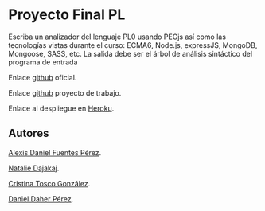 # Proyecto Final PL

Escriba un analizador del lenguaje PL0 usando PEGjs así como las tecnologías vistas durante el curso: 
ECMA6, Node.js, expressJS, MongoDB, Mongoose, SASS, etc. La salida debe ser el árbol de análisis sintáctico
del programa de entrada


Enlace [github]() oficial.

Enlace [github](https://github.com/alu0100816761/proyecto-nataliealexis) proyecto de trabajo.

Enlace al despliegue en [Heroku](http://natalie-alexis-daniel-cristina.herokuapp.com/).

## Autores

[Alexis Daniel Fuentes Pérez](http://alu0100816761.github.io./).
    
[Natalie Dajakaj](http://alu0100818369.github.io./).
    
[Cristina Tosco González](http://alu0100821338.github.io./).
    
[Daniel Daher Pérez](http://alu0100811933.github.io./).

